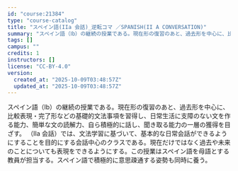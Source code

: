 ```yaml
---
id: "course:21384"
type: "course-catalog"
title: "スペイン語(IIa 会話)_逆転コマ ／SPANISH(II A CONVERSATION)"
summary: "スペイン語（Ⅰb）の継続の授業である。現在形の復習のあと、過去形を中心に、比較表現・完了形などの基礎的文法事項を習得し、日常生活に支障のない文を作る能力、簡単な文の読解力、自ら積極的に話し、聞き取る能力の一層の獲得を目ざす。 （Ⅱa 会話）…"
tags: []
campus: ""
credits: 1
instructors: []
license: "CC-BY-4.0"
version:
  created_at: "2025-10-09T03:48:57Z"
  updated_at: "2025-10-09T03:48:57Z"
---
```

スペイン語（Ⅰb）の継続の授業である。現在形の復習のあと、過去形を中心に、比較表現・完了形などの基礎的文法事項を習得し、日常生活に支障のない文を作る能力、簡単な文の読解力、自ら積極的に話し、聞き取る能力の一層の獲得を目ざす。 （Ⅱa 会話）では、文法学習に基づいて、基本的な日常会話ができるようにすることを目的にする会話中心のクラスである。現在だけではなく過去や未来のことについても表現をできるようにする。この授業はスペイン語を母語とする教員が担当する。スペイン語で積極的に意思疎通する姿勢も同時に養う。
